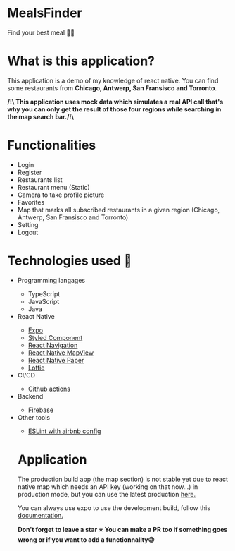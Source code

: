 # MealsFinder
Find your best meal 🍴🍕

<h1>What is this application?</h1>
<p>This application is a demo of my knowledge of react native. You can find some restaurants from <strong>Chicago, Antwerp, San Fransisco and Torronto</strong>.</p>
<p><strong>/!\ This application uses mock data which simulates a real API call that's why you can only get the result of those four regions while searching in the map search bar./!\</strong></p>

<h1>Functionalities </h1>
<ul>
  <li>Login</li>
  <li>Register</li>
  <li>Restaurants list</li>
  <li>Restaurant menu (Static)</li>
  <li>Camera to take profile picture</li>
  <li>Favorites</li>
  <li>Map that marks all subscribed restaurants in a given region (Chicago, Antwerp, San Fransisco and Torronto)</li>
  <li>Setting</li>
  <li>Logout</li>
</ul>

<h1>Technologies used 🤖</h1>
<ul>
  <li>Programming langages</li>
  <ul>
    <li>TypeScript</li>
    <li>JavaScript</li>
    <li>Java</li>
  </ul>
  <li>React Native</li>
  <ul>
    <li><a href="https://docs.expo.dev/">Expo</a></li>
    <li><a href="https://styled-components.com/">Styled Component</a></li>
    <li><a href="https://reactnavigation.org/">React Navigation</a></li>
    <li><a href="https://docs.expo.dev/versions/latest/sdk/map-view/">React Native MapView</a></li>
    <li><a href="https://reactnativepaper.com/">React Native Paper</a></li>
    <li><a href="https://github.com/lottie-react-native/lottie-react-native">Lottie</a></li>
  </ul>
  <li>CI/CD</li>
  <ul>
    <li><a href="https://github.com/ma-ranaivoson/MealsFinder/actions">Github actions</a></li>
  </ul>
  <li>Backend</li>
  <ul>
    <li><a href="https://firebase.google.com/">Firebase</a></li>
  </ul>
  <li>Other tools</li>
  <ul>
    <li><a href="https://eslint.org/">ESLint with airbnb config</a></li>
  </ul>
  
<h1>Application</h1>
<p>The production build app (the map section) is not stable yet due to react native map which needs an API key (working on that now...)
in production mode, but you can use the latest production <a href="https://expo.dev/accounts/malran/projects/MealsFinder/builds/0a0501fc-e9fb-4046-8124-29c84bed4998">here.</a></p>
<p>You can always use expo to use the development build, follow this <a href="https://docs.expo.dev/get-started/installation/">documentation.</a></p>
<strong>Don't forget to leave a star ⭐</strong>
<strong>You can make a PR too if something goes wrong or if you want to add a functionnality😉</strong>
    
